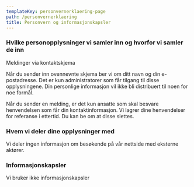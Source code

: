 ```yaml
---
templateKey: personvernerklaering-page
path: /personvernerklaering
title: Personvern og informasjonskapsler
---
```

### Hvilke personopplysninger vi samler inn og hvorfor vi samler de inn

Meldinger via kontaktskjema

Når du sender inn ovennevnte skjema ber vi om ditt navn og din e-postadresse. Det er kun administratorer som får tilgang til disse opplysningene. Din personlige informasjon vil ikke bli distribuert til noen for noe formål.

Når du sender en melding, er det kun ansatte som skal besvare henvendelsen som får din kontaktinformasjon. Vi lagrer dine henvendelser for referanse i ettertid. Du kan be om at disse slettes.

### Hvem vi deler dine opplysninger med

Vi deler ingen informasjon om besøkende på vår nettside med eksterne aktører.

### Informasjonskapsler

Vi bruker ikke informasjonskapsler